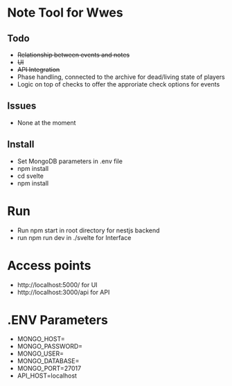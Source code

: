 # Note Tool for Wwes 


## Todo

- ~~Relationship between events and notes~~
- ~~UI~~
- ~~API Integration~~
- Phase handling, connected to the archive for dead/living state of players
- Logic on top of checks to offer the approriate check options for events

## Issues

 - None at the moment

 ## Install
 - Set MongoDB parameters in .env file
 - npm install
 - cd svelte
 - npm install

 # Run
 - Run npm start in root directory for nestjs backend
 - run npm run dev in ./svelte for Interface

 # Access points
  - http://localhost:5000/ for UI
  - http://localhost:3000/api for API

# .ENV Parameters 
 - MONGO_HOST=
 - MONGO_PASSWORD=
 - MONGO_USER=
 - MONGO_DATABASE=
 - MONGO_PORT=27017
 - API_HOST=localhost